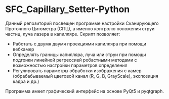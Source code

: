# SFC_Capillary_Setter-Python
Данный репозиторий посвещен программе настройки Сканирующего Проточного Цитометра (СПЦ), а именно контролю положения струи частиц, луча лазера в капилляре.
Скрипт позволяет:
- Работать с двумя двумя проекциями капилляра при помощи вебкамер
- Определять границы капилляра, луча или струи при помощи подгонки линейной регрессией робастными методами с возможностью настройки параметров определения
- Регулировать параметры обработки изображения с камер (обрабабываемый цветовой канал (R, G, B, GrayScale), экспозиция кадра и др.)

Программа имеет графический интерфейс на основе PyQt5 и pyqtgraph. 

